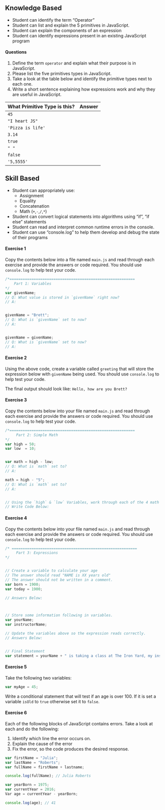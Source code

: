 ## Knowledge Based

- Student can identify the term “Operator”
- Student can list and explain the 5 primitives in JavaScript.
- Student can explain the components of an expression
- Student can identify expressions present in an existing JavaScript program

#### Questions

1. Define the term `operator` and explain what their purpose is in JavaScript.
2. Please list the five primitives types in JavaScript.
3. Take a look at the table below and identify the primitive types next to each one.
4. Write a short sentence explaining how expressions work and why they are useful in JavaScript.

| What Primitive Type is this? | Answer |
| ---- | ---- |
| `45` |    |
| `"I heart JS"` |    |
| `'Pizza is life'` |    |
| `3.14` |    |
| `true` |    |
| `" "` |    |
| `false` |    |
| `'5,5555'` |    |

## Skill Based

- Student can appropriately use:
  - Assignment
  - Equality
  - Concatenation
  - Math (`+`,`-`,`/`,`*`)
- Student can convert logical statements into algorithms using “if”, “if else” statements
- Student can read and interpret common runtime errors in the console.
- Student can use “console.log” to help them develop and debug the state of their programs

#### Exercise 1

Copy the contents below into a file named `main.js` and read through each exercise and provide the answers or code required. You should use `console.log` to help test your code.

```js
/*=========================================================
    Part 1: Variables
*/
var givenName;
// Q: What value is stored in `givenName` right now?
// A:


givenName = "Brett";
// Q: What is `givenName` set to now?
// A:


givenName = givenName;
// Q: What is `givenName` set to now?
// A:

```

#### Exercise 2

Using the above code, create a variable called `greeting` that will store the expression below with `givenName` being used. You should use `console.log` to help test your code.

The final output should look like: `Hello, how are you Brett?`


#### Exercise 3

Copy the contents below into your file named `main.js` and read through each exercise and provide the answers or code required. You should use `console.log` to help test your code.

```js
/*=========================================================
     Part 2: Simple Math
*/
var high = 50;
var low  = 10;


var math = high - low;
// Q: What is `math` set to?
// A:

math = high - "5";
// Q: What is `math` set to?
// A:


// Using the `high` & `low` Variables, work through each of the 4 math operators below and log the answers to the console.
// Write Code Below:

```

#### Exercise 4

Copy the contents below into your file named `main.js` and read through each exercise and provide the answers or code required. You should use `console.log` to help test your code.

```js
/* =========================================================
     Part 3: Expressions
*/


// Create a variable to calculate your age
// The answer should read "NAME is XX years old"
// The answer should not be written in a comment.
var born = 1900;
var today = 1900;

// Answers Below:



// Store some information following in variables.
var yourName;
var instructorName;

// Update the variables above so the expression reads correctly.
// Answers Below:


// Final Statement
var statement = yourName + " is taking a class at The Iron Yard, my instructor's name is " + instructorName;
```

#### Exercise 5

Take the following two variables:

```js
var myAge = 45;
```

Write a conditional statement that will test if an age is over 100. If it is set a variable `isOld` to `true` otherwise set it to `false`.


#### Exercise 6

Each of the following blocks of JavaScript contains errors. Take a look at each and do the following:

1. Identify which line the error occurs on.
2. Explain the cause of the error
3. Fix the error, so the code produces the desired response.

```js
var firstName = "Julia";
var lastName = "Roberts";
var fullName = firstName + lastname;

console.log(fullName); // Julia Roberts
```

```js
var yearBorn = 1975;
var currentYear = 2016;
Var age = currentYear - yearBorn;

console.log(age); // 41
```